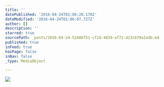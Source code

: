 ```yaml
---
title: ''
datePublished: '2016-04-24T01:06:28.170Z'
dateModified: '2016-04-24T01:06:07.727Z'
author: []
description: ''
starred: true
sourcePath: _posts/2016-04-24-52486f51-cf18-4839-af72-d23cb70a1adb.md
published: true
inFeed: true
hasPage: false
inNav: false
_type: MediaObject

---
```

![](https://the-grid-user-content.s3-us-west-2.amazonaws.com/6a9fc811-697d-4ea6-98dd-037c013e8fc5.jpg)